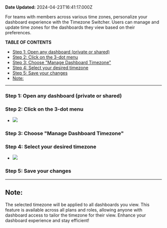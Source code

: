 **Date Updated:** 2024-04-23T16:41:17.000Z

For teams with members across various time zones, personalize your dashboard experience with the Timezone Switcher. Users can manage and update time zones for the dashboards they view based on their preferences.

  
**TABLE OF CONTENTS**

   * [Step 1: Open any dashboard (private or shared)](#Step-1%3A-Open-any-dashboard-%28private-or-shared%29)
   * [Step 2: Click on the 3-dot menu](#Step-2%3A-Click-on-the-3-dot-menu)
   * [Step 3: Choose "Manage Dashboard Timezone"](#Step-3%3A-Choose-)
   * [Step 4: Select your desired timezone](#Step-4%3A-Select-your-desired-timezone)
   * [Step 5: Save your changes](#Step-5%3A-Save-your-changes)
* [Note: ](#Note%3A%C2%A0)

  
---

### **Step 1: Open any dashboard (private or shared)**

### **Step 2: Click on the 3-dot menu**

* **![](https://s3.amazonaws.com/cdn.freshdesk.com/data/helpdesk/attachments/production/155016225004/original/-5ibg55m9ROyjcpWIl_TogJG1bmqLnwuvg.png?1703746250)**

### **Step 3: Choose "Manage Dashboard Timezone"**

### **Step 4: Select your desired timezone**

* **![](https://s3.amazonaws.com/cdn.freshdesk.com/data/helpdesk/attachments/production/155016225039/original/O3nTUSaXOVNQO87VC1EU0PsPuHU7lmBXWQ.png?1703746277)**

### **Step 5: Save your changes**

---

  
## **Note:**

The selected timezone will be applied to all dashboards you view. This feature is available across all plans and roles, allowing anyone with dashboard access to tailor the timezone for their view. Enhance your dashboard experience and stay efficient! 

###   
